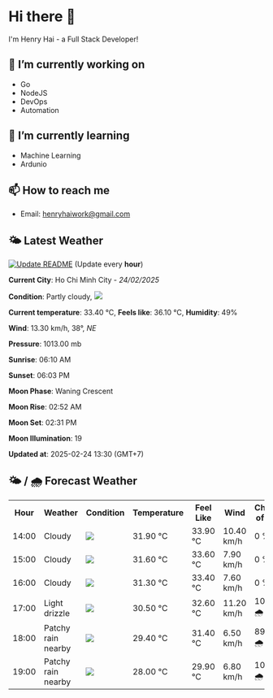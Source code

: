 # Hi there 👋

I'm Henry Hai - a Full Stack Developer!

## 🔭 I’m currently working on

- Go
- NodeJS
- DevOps
- Automation

## 🌱 I’m currently learning

- Machine Learning
- Ardunio

## 📫 How to reach me

- Email: <henryhaiwork@gmail.com>

## 🌤️ Latest Weather
[![Update README](https://github.com/henry0hai/henry0hai/actions/workflows/udpateReadme.yml/badge.svg)](https://github.com/henry0hai/henry0hai/actions/workflows/udpateReadme.yml)
(Update every **hour**)
<!-- CURRENT_WEATHER:START -->
**Current City**: Ho Chi Minh City - *24/02/2025*

**Condition**: Partly cloudy, <img src="https://cdn.weatherapi.com/weather/64x64/day/116.png"/>

**Current temperature**: 33.40 °C, **Feels like**: 36.10 °C, **Humidity**: 49%

**Wind**: 13.30 km/h, 38°, *NE*

**Pressure**: 1013.00 mb

**Sunrise**: 06:10 AM

**Sunset**: 06:03 PM

**Moon Phase**: Waning Crescent

**Moon Rise**: 02:52 AM

**Moon Set**: 02:31 PM

**Moon Illumination**: 19

**Updated at**: 2025-02-24 13:30 (GMT+7)<!-- CURRENT_WEATHER:END -->

## 🌤️ / 🌧️ Forecast Weather
<!-- FORECAST_WEATHER:START -->
<table>
		<tr>
			<th>Hour</th>
			<th>Weather</th>
			<th>Condition</th>
			<th>Temperature</th>
			<th>Feel Like</th>
			<th>Wind</th>
			<th>Chance of Rain</th>
		</tr>
				<tr>
					<td>14:00</td>
					<td>Cloudy </td>
					<td><img src='https://cdn.weatherapi.com/weather/64x64/day/119.png'/></td>
					<td>31.90 °C</td>
					<td>33.90 °C</td>
					<td>10.40 km/h</td>
					<td>0 %</td>
				</tr>
				<tr>
					<td>15:00</td>
					<td>Cloudy </td>
					<td><img src='https://cdn.weatherapi.com/weather/64x64/day/119.png'/></td>
					<td>31.60 °C</td>
					<td>33.60 °C</td>
					<td>7.90 km/h</td>
					<td>0 %</td>
				</tr>
				<tr>
					<td>16:00</td>
					<td>Cloudy </td>
					<td><img src='https://cdn.weatherapi.com/weather/64x64/day/119.png'/></td>
					<td>31.30 °C</td>
					<td>33.40 °C</td>
					<td>7.60 km/h</td>
					<td>0 %</td>
				</tr>
				<tr>
					<td>17:00</td>
					<td>Light drizzle</td>
					<td><img src='https://cdn.weatherapi.com/weather/64x64/day/266.png'/></td>
					<td>30.50 °C</td>
					<td>32.60 °C</td>
					<td>11.20 km/h</td>
					<td>100 % 🌧️</td>
				</tr>
				<tr>
					<td>18:00</td>
					<td>Patchy rain nearby</td>
					<td><img src='https://cdn.weatherapi.com/weather/64x64/day/176.png'/></td>
					<td>29.40 °C</td>
					<td>31.40 °C</td>
					<td>6.50 km/h</td>
					<td>89 % 🌧️</td>
				</tr>
				<tr>
					<td>19:00</td>
					<td>Patchy rain nearby</td>
					<td><img src='https://cdn.weatherapi.com/weather/64x64/night/176.png'/></td>
					<td>28.00 °C</td>
					<td>29.90 °C</td>
					<td>6.80 km/h</td>
					<td>100 % 🌧️</td>
				</tr>
</table>
<!-- FORECAST_WEATHER:END -->
